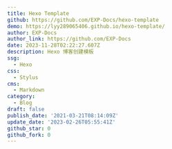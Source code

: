 ```yaml
---
title: Hexo Template
github: https://github.com/EXP-Docs/hexo-template
demo: https://lyy289065406.github.io/hexo-template/
author: EXP-Docs
author_link: https://github.com/EXP-Docs
date: 2023-11-28T02:22:27.607Z
description: Hexo 博客创建模板
ssg:
  - Hexo
css:
  - Stylus
cms:
  - Markdown
category:
  - Blog
draft: false
publish_date: '2021-03-21T08:14:09Z'
update_date: '2023-02-26T05:55:41Z'
github_star: 0
github_fork: 0
---
```

